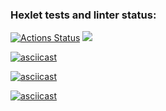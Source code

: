 ### Hexlet tests and linter status:
[![Actions Status](https://github.com/iphilka/frontend-project-44/workflows/hexlet-check/badge.svg)](https://github.com/iphilka/frontend-project-44/actions)
<a href="https://codeclimate.com/github/iphilka/frontend-project-44/maintainability"><img src="https://api.codeclimate.com/v1/badges/c742595985b3c13beba5/maintainability" /></a>

[![asciicast](https://asciinema.org/a/AKxIGBVuIUf6ovJhGKfZ85b4f.svg)](https://asciinema.org/a/AKxIGBVuIUf6ovJhGKfZ85b4f)

[![asciicast](https://asciinema.org/a/G7PhNKy0ZQeohDrAtJqfvn7jc.svg)](https://asciinema.org/a/G7PhNKy0ZQeohDrAtJqfvn7jc)

[![asciicast](https://asciinema.org/a/k0ISJnOwJ6k9RFSpIE42ISoot.svg)](https://asciinema.org/a/k0ISJnOwJ6k9RFSpIE42ISoot)
